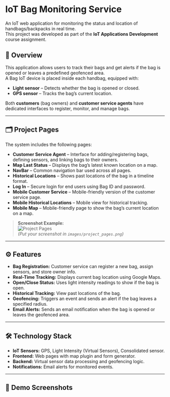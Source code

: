 # IoT Bag Monitoring Service  

An IoT web application for monitoring the status and location of handbags/backpacks in real time.  
This project was developed as part of the **IoT Applications Development** course assignment.  

## 📌 Overview  
This application allows users to track their bags and get alerts if the bag is opened or leaves a predefined geofenced area.  
A Bag IoT device is placed inside each handbag, equipped with:  
- **Light sensor** – Detects whether the bag is opened or closed.  
- **GPS sensor** – Tracks the bag’s current location.  

Both **customers** (bag owners) and **customer service agents** have dedicated interfaces to register, monitor, and manage bags.  

---

## 🗂 Project Pages  
The system includes the following pages:  

- **Customer Service Agent** – Interface for adding/registering bags, defining sensors, and linking bags to their owners.  
- **Map Last Status** – Displays the bag’s latest known location on a map.  
- **NavBar** – Common navigation bar used across all pages.  
- **Historical Locations** – Shows past locations of the bag in a timeline format.  
- **Log In** – Secure login for end users using Bag ID and password.  
- **Mobile Customer Service** – Mobile-friendly version of the customer service page.  
- **Mobile Historical Locations** – Mobile view for historical tracking.  
- **Mobile Map** – Mobile-friendly page to show the bag’s current location on a map.  

> **Screenshot Example:**  
> ![Project Pages](./images/project_pages.png)  
> *(Put your screenshot in `images/project_pages.png`)*  

---

## ⚙️ Features  
- **Bag Registration:** Customer service can register a new bag, assign sensors, and store owner info.  
- **Real-Time Tracking:** Displays current bag location using Google Maps.  
- **Open/Close Status:** Uses light intensity readings to show if the bag is open.  
- **Historical Tracking:** View past locations of the bag.  
- **Geofencing:** Triggers an event and sends an alert if the bag leaves a specified radius.  
- **Email Alerts:** Sends an email notification when the bag is opened or leaves the geofenced area.  

---

## 🛠️ Technology Stack  
- **IoT Sensors:** GPS, Light Intensity (Virtual Sensors), Consolidated sensor.  
- **Frontend:** Web pages with map plugin and form generator.  
- **Backend:** Virtual sensor data processing and geofencing logic.  
- **Notifications:** Email alerts for monitored events.  

---

## 📸 Demo Screenshots
